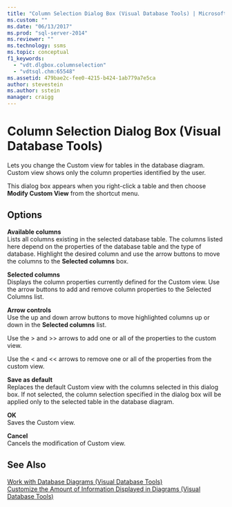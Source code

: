 ```yaml
---
title: "Column Selection Dialog Box (Visual Database Tools) | Microsoft Docs"
ms.custom: ""
ms.date: "06/13/2017"
ms.prod: "sql-server-2014"
ms.reviewer: ""
ms.technology: ssms
ms.topic: conceptual
f1_keywords: 
  - "vdt.dlgbox.columnselection"
  - "vdtsql.chm:65548"
ms.assetid: 479bae2c-fee0-4215-b424-1ab779a7e5ca
author: stevestein
ms.author: sstein
manager: craigg
---
```

# Column Selection Dialog Box (Visual Database Tools)
  Lets you change the Custom view for tables in the database diagram. Custom view shows only the column properties identified by the user.  
  
 This dialog box appears when you right-click a table and then choose **Modify Custom View** from the shortcut menu.  
  
## Options  
 **Available columns**  
 Lists all columns existing in the selected database table. The columns listed here depend on the properties of the database table and the type of database. Highlight the desired column and use the arrow buttons to move the columns to the **Selected columns** box.  
  
 **Selected columns**  
 Displays the column properties currently defined for the Custom view. Use the arrow buttons to add and remove column properties to the Selected Columns list.  
  
 **Arrow controls**  
 Use the up and down arrow buttons to move highlighted columns up or down in the **Selected columns** list.  
  
 Use the > and >> arrows to add one or all of the properties to the custom view.  
  
 Use the < and << arrows to remove one or all of the properties from the custom view.  
  
 **Save as default**  
 Replaces the default Custom view with the columns selected in this dialog box. If not selected, the column selection specified in the dialog box will be applied only to the selected table in the database diagram.  
  
 **OK**  
 Saves the Custom view.  
  
 **Cancel**  
 Cancels the modification of Custom view.  
  
## See Also  
 [Work with Database Diagrams &#40;Visual Database Tools&#41;](visual-database-tools.md)   
 [Customize the Amount of Information Displayed in Diagrams &#40;Visual Database Tools&#41;](customize-the-amount-of-information-displayed-in-diagrams-visual-database-tools.md)  
  
  
